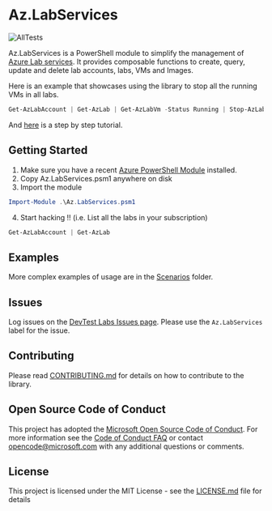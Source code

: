 # Az.LabServices

![AllTests](https://github.com/Azure/azure-devtestlab/workflows/AllTests/badge.svg)

Az.LabServices is a PowerShell module to simplify the management of [Azure Lab services](https://azure.microsoft.com/en-in/services/lab-services/). It provides composable functions to create, query, update and delete lab accounts, labs, VMs and Images.

Here is an example that showcases using the library to stop all the running VMs in all labs.

```powershell
Get-AzLabAccount | Get-AzLab | Get-AzLabVm -Status Running | Stop-AzLabVm
```

And [here](HowTo.md) is a step by step tutorial.

## Getting Started

1. Make sure you have a recent [Azure PowerShell Module](https://docs.microsoft.com/en-us/powershell/azure/overview) installed.
2. Copy Az.LabServices.psm1 anywhere on disk
3. Import the module

```powershell
Import-Module .\Az.LabServices.psm1
```

4. Start hacking !! (i.e. List all the labs in your subscription)

```powershell
Get-AzLabAccount | Get-AzLab
```

## Examples

More complex examples of usage are in the [Scenarios](./Scenarios) folder.

## Issues

Log issues on the [DevTest Labs Issues page](https://github.com/Azure/azure-devtestlab/issues). Please use the `Az.LabServices` label for the issue.

## Contributing

Please read [CONTRIBUTING.md](CONTRIBUTING.md) for details on how to contribute to the library.

## Open Source Code of Conduct

This project has adopted the [Microsoft Open Source Code of Conduct](https://opensource.microsoft.com/codeofconduct/). For more information see the [Code of Conduct FAQ](https://opensource.microsoft.com/codeofconduct/faq/) or contact [opencode@microsoft.com](mailto:opencode@microsoft.com) with any additional questions or comments.

## License

This project is licensed under the MIT License - see the [LICENSE.md](LICENSE.md) file for details
